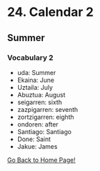 # 24. Calendar 2

## Summer

### Vocabulary 2

*   uda: Summer
*   Ekaina: June
*   Uztaila: July
*   Abuztua: August
*   seigarren: sixth
*   zazpigarren: seventh
*   zortzigarren: eighth
*   ondoren: after
*   Santiago: Santiago
*   Done: Saint
*   Jakue: James

[ Go Back to Home Page!](..)